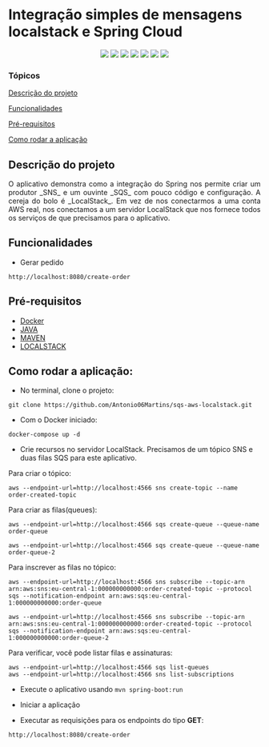 <h1>Integração simples de mensagens localstack e Spring Cloud</h1> 

<p align="center">
  <img src="https://img.shields.io/static/v1?label=spring&message=framework&color=green&style=for-the-badge&logo=SPRING"/>
  <img src="http://img.shields.io/static/v1?label=Spring&message=2.5.6&color=red&style=for-the-badge&logo=spring"/>
  <img src="https://img.shields.io/static/v1?label=&message=AWS-SQS&color=gray&style=for-the-badge&logo=AWS-SQS"/>
  <img src="https://img.shields.io/static/v1?label=&message=AWS-SnS&color=gray&style=for-the-badge&logo=AWS-SNS"/>
  <img src="https://img.shields.io/static/v1?label=&message=Docker&color=gray&style=for-the-badge&logo=Docker"/>
  <img src="http://img.shields.io/static/v1?label=TESTES&message=%3E1&color=GREEN&style=for-the-badge"/>
  <img src="http://img.shields.io/static/v1?label=STATUS&message=EM%20DESENVOLVIMENTO&color=RED&style=for-the-badge"/>
</p>


### Tópicos

[Descrição do projeto](#descrição-do-projeto)

[Funcionalidades](#funcionalidades)

[Pré-requisitos](#pré-requisitos)

[Como rodar a aplicação](#como-rodar-a-aplicação)


## Descrição do projeto

<p align="justify">
  O aplicativo demonstra como a integração do Spring nos permite criar um produtor _SNS_ e um ouvinte _SQS_ com pouco código e configuração.
  A cereja do bolo é _LocalStack_. Em vez de nos conectarmos a uma conta AWS real, nos conectamos a um servidor LocalStack que nos fornece todos os serviços de que precisamos para o aplicativo.
</p>

## Funcionalidades 

* Gerar pedido
```
http://localhost:8080/create-order
```

## Pré-requisitos

* [Docker](https://docs.docker.com/get-docker/)
* [JAVA](https://www.java.com/pt-BR/)
* [MAVEN](https://maven.apache.org/)
* [LOCALSTACK](https://github.com/localstack/localstack)



## Como rodar a aplicação:

* No terminal, clone o projeto:
```
git clone https://github.com/Antonio06Martins/sqs-aws-localstack.git
```

* Com o Docker iniciado:
```
docker-compose up -d
```

* Crie recursos no servidor LocalStack. Precisamos de um tópico SNS e duas filas SQS para este aplicativo.

Para criar o tópico:

```
aws --endpoint-url=http://localhost:4566 sns create-topic --name order-created-topic
```


Para criar as filas(queues):

```
aws --endpoint-url=http://localhost:4566 sqs create-queue --queue-name order-queue

aws --endpoint-url=http://localhost:4566 sqs create-queue --queue-name order-queue-2
```

Para inscrever as filas no tópico:

```
aws --endpoint-url=http://localhost:4566 sns subscribe --topic-arn arn:aws:sns:eu-central-1:000000000000:order-created-topic --protocol sqs --notification-endpoint arn:aws:sqs:eu-central-1:000000000000:order-queue

aws --endpoint-url=http://localhost:4566 sns subscribe --topic-arn arn:aws:sns:eu-central-1:000000000000:order-created-topic --protocol sqs --notification-endpoint arn:aws:sqs:eu-central-1:000000000000:order-queue-2
```

Para verificar, você pode listar filas e assinaturas:

```
aws --endpoint-url=http://localhost:4566 sqs list-queues
aws --endpoint-url=http://localhost:4566 sns list-subscriptions
```

* Execute o aplicativo usando `mvn spring-boot:run`

* Iniciar a aplicação 

* Executar as requisições para os endpoints do tipo **GET**:

```
http://localhost:8080/create-order
```
